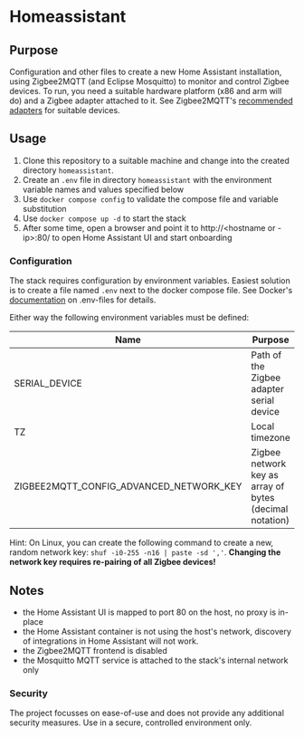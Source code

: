 # Homeassistant

## Purpose 

Configuration and other files to create a new Home Assistant installation, using Zigbee2MQTT (and Eclipse Mosquitto) to monitor and control Zigbee devices. To run, you need a suitable hardware platform (x86 and arm will do) and a Zigbee adapter attached to it. See Zigbee2MQTT's [recommended adapters](https://www.zigbee2mqtt.io/guide/adapters/#recommended) for suitable devices.

## Usage

1. Clone this repository to a suitable machine and change into the created directory `homeassistant`.
1. Create an `.env` file in directory `homeassistant` with the environment variable names and values specified below
1. Use `docker compose config` to validate the compose file and variable substitution
1. Use `docker compose up -d` to start the stack
1. After some time, open a browser and point it to http://<hostname or -ip>:80/ to open Home Assistant UI and start onboarding

### Configuration

The stack requires configuration by environment variables. Easiest solution is to create a file named `.env` next to the docker compose file. See Docker's [documentation](https://docs.docker.com/compose/environment-variables/#the-env-file) on .env-files for details.

Either way the following environment variables must be defined:

| Name                                    | Purpose | Example |
| -----                                   | ------- | --------|
| SERIAL_DEVICE | Path of the Zigbee adapter serial device | /dev/serial/by-id/usb-...-if00-port0 |
| TZ                                      | Local timezone | Europe/Berlin |
| ZIGBEE2MQTT_CONFIG_ADVANCED_NETWORK_KEY | Zigbee network key as array of bytes (decimal notation)| [ 1, 3, 5, 7, 9, 11, 13, 15, 0, 2, 4, 6, 8, 10, 12, 13 ] |

Hint: On Linux, you can create the following command to create a new, random network key: `shuf -i0-255 -n16 | paste -sd ','`. **Changing the network key requires re-pairing of all Zigbee devices!**

## Notes

* the Home Assistant UI is mapped to port 80 on the host, no proxy is in-place
* the Home Assistant container is not using the host's network, discovery of integrations in Home Assistant will not work.
* the Zigbee2MQTT frontend is disabled
* the Mosquitto MQTT service is attached to the stack's internal network only

### Security

The project focusses on ease-of-use and does not provide any additional security measures. Use in a secure, controlled environment only.
